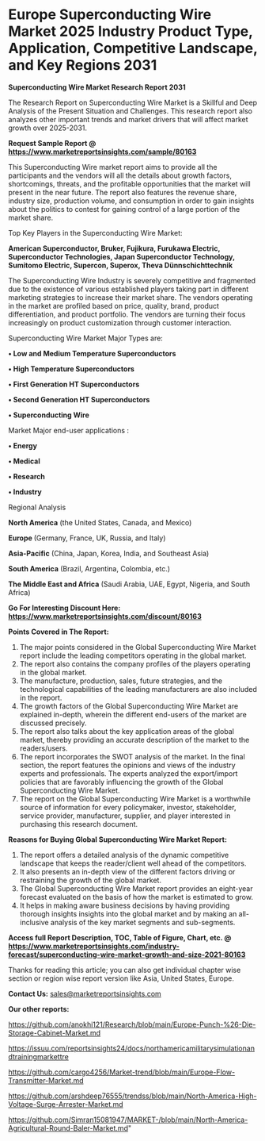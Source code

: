 # Europe Superconducting Wire Market 2025 Industry Product Type, Application, Competitive Landscape, and Key Regions 2031

<strong>Superconducting Wire Market Research Report 2031</strong>

The Research Report on Superconducting Wire Market is a Skillful and Deep Analysis of the Present Situation and Challenges. This research report also analyzes other important trends and market drivers that will affect market growth over 2025-2031.

<strong>Request Sample Report @ <a href=https://www.marketreportsinsights.com/sample/80163>https://www.marketreportsinsights.com/sample/80163</a></strong>

This Superconducting Wire market report aims to provide all the participants and the vendors will all the details about growth factors, shortcomings, threats, and the profitable opportunities that the market will present in the near future. The report also features the revenue share, industry size, production volume, and consumption in order to gain insights about the politics to contest for gaining control of a large portion of the market share.

Top Key Players in the Superconducting Wire Market:

<strong>American Superconductor, Bruker, Fujikura, Furukawa Electric, Superconductor Technologies, Japan Superconductor Technology, Sumitomo Electric, Supercon, Superox, Theva Dünnschichttechnik</strong>

The Superconducting Wire Industry is severely competitive and fragmented due to the existence of various established players taking part in different marketing strategies to increase their market share. The vendors operating in the market are profiled based on price, quality, brand, product differentiation, and product portfolio. The vendors are turning their focus increasingly on product customization through customer interaction.

Superconducting Wire Market Major Types are:

<strong>• Low and Medium Temperature Superconductors

• High Temperature Superconductors

• First Generation HT Superconductors

• Second Generation HT Superconductors

• Superconducting Wire</strong>

Market Major end-user applications :

<strong>• Energy

• Medical

• Research

• Industry</strong>

Regional Analysis

</u><strong><b>North America</b></strong> (the United States, Canada, and Mexico)

<strong><b>Europe </b></strong>(Germany, France, UK, Russia, and Italy)

<strong><b>Asia-Pacific</b></strong> (China, Japan, Korea, India, and Southeast Asia)

<strong><b>South America</b></strong> (Brazil, Argentina, Colombia, etc.)

<strong><b>The Middle East and Africa</b></strong> (Saudi Arabia, UAE, Egypt, Nigeria, and South Africa)

<strong>Go For Interesting Discount Here: <a href=https://www.marketreportsinsights.com/discount/80163>https://www.marketreportsinsights.com/discount/80163</a></strong>

<strong>Points Covered in The Report:</strong>
<ol>
  <li>The major points considered in the Global Superconducting Wire Market report include the leading competitors operating in the global market.</li>
  <li>The report also contains the company profiles of the players operating in the global market.</li>
  <li>The manufacture, production, sales, future strategies, and the technological capabilities of the leading manufacturers are also included in the report.</li>
  <li>The growth factors of the Global Superconducting Wire Market are explained in-depth, wherein the different end-users of the market are discussed precisely.</li>
  <li>The report also talks about the key application areas of the global market, thereby providing an accurate description of the market to the readers/users.</li>
  <li>The report incorporates the SWOT analysis of the market. In the final section, the report features the opinions and views of the industry experts and professionals. The experts analyzed the export/import policies that are favorably influencing the growth of the Global Superconducting Wire Market.</li>
  <li>The report on the Global Superconducting Wire Market is a worthwhile source of information for every policymaker, investor, stakeholder, service provider, manufacturer, supplier, and player interested in purchasing this research document.</li>
</ol>
<strong>Reasons for Buying Global Superconducting Wire Market Report:</strong>

<ol>
  <li>The report offers a detailed analysis of the dynamic competitive landscape that keeps the reader/client well ahead of the competitors.</li>
  <li>It also presents an in-depth view of the different factors driving or restraining the growth of the global market.</li>
  <li>The Global Superconducting Wire Market report provides an eight-year forecast evaluated on the basis of how the market is estimated to grow.</li>
  <li>It helps in making aware business decisions by having providing thorough insights insights into the global market and by making an all-inclusive analysis of the key market segments and sub-segments.</li>
</ol>
<strong>Access full Report Description, TOC, Table of Figure, Chart, etc. @ <a href=https://www.marketreportsinsights.com/industry-forecast/superconducting-wire-market-growth-and-size-2021-80163>https://www.marketreportsinsights.com/industry-forecast/superconducting-wire-market-growth-and-size-2021-80163</a></strong>


Thanks for reading this article; you can also get individual chapter wise section or region wise report version like Asia, United States, Europe.

<strong>Contact Us:</strong>
sales@marketreportsinsights.com

<strong>Our other reports:</strong>

<a href=https://github.com/anokhi121/Research/blob/main/Europe-Punch-%26-Die-Storage-Cabinet-Market.md>https://github.com/anokhi121/Research/blob/main/Europe-Punch-%26-Die-Storage-Cabinet-Market.md</a>

<a href=https://issuu.com/reportsinsights24/docs/northamericamilitarysimulationandtrainingmarkettre>https://issuu.com/reportsinsights24/docs/northamericamilitarysimulationandtrainingmarkettre</a>

<a href=https://github.com/cargo4256/Market-trend/blob/main/Europe-Flow-Transmitter-Market.md>https://github.com/cargo4256/Market-trend/blob/main/Europe-Flow-Transmitter-Market.md</a>

<a href=https://github.com/arshdeep76555/trendss/blob/main/North-America-High-Voltage-Surge-Arrester-Market.md>https://github.com/arshdeep76555/trendss/blob/main/North-America-High-Voltage-Surge-Arrester-Market.md</a>

<a href=https://github.com/Simran15081947/MARKET-/blob/main/North-America-Agricultural-Round-Baler-Market.md>https://github.com/Simran15081947/MARKET-/blob/main/North-America-Agricultural-Round-Baler-Market.md</a>"
